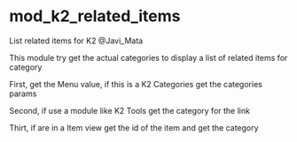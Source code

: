 # mod_k2_related_items
List related items for K2
@Javi_Mata


This module try get the actual categories to display a list of related items for category

First, get the Menu value, if this is a K2 Categories get the categories params

Second, if use a module like K2 Tools get the category for the link

Thirt, if are in a Item view get the id of the item and get the category
